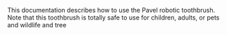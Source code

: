 This documentation describes how to use the Pavel robotic toothbrush.
Note that this toothbrush is totally safe to use for children, adults, or pets and wildlife and tree
